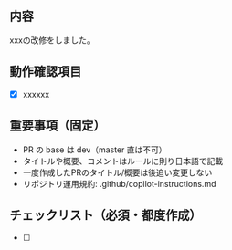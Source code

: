 <!-- I want to review in Japanese. -->

## 内容
xxxの改修をしました。

## 動作確認項目
- [x] xxxxxx

## 重要事項（固定）
- PR の base は dev（master 直は不可）
- タイトルや概要、コメントはルールに則り日本語で記載
- 一度作成したPRのタイトル/概要は後追い変更しない
- リポジトリ運用規約: .github/copilot-instructions.md

## チェックリスト（必須・都度作成）
<!-- このPRの内容に応じて具体的な確認項目を記載してください -->
- [ ]

<!-- for GitHub Copilot review rule -->
<!--
レビューする際には、以下のprefix(接頭辞)をつけてください

[must]
[imo] (in my opinion)
[nits] (nitpick)
[ask]
[fyi]
-->

<!--
複数テンプレート運用中です。用途に応じて以下も利用できます：
- .github/PULL_REQUEST_TEMPLATE/default.md（標準）
- .github/PULL_REQUEST_TEMPLATE/bugfix.md（バグ修正）
- .github/PULL_REQUEST_TEMPLATE/docs.md（ドキュメント）
-->
